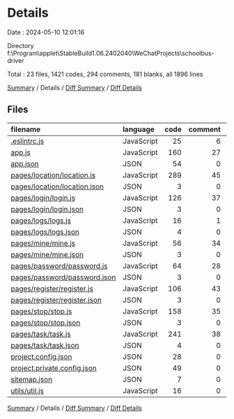 # Details

Date : 2024-05-10 12:01:16

Directory f:\\Program\\applet\\StableBuild1.06.2402040\\WeChatProjects\\schoolbus-driver

Total : 23 files,  1421 codes, 294 comments, 181 blanks, all 1896 lines

[Summary](results.md) / Details / [Diff Summary](diff.md) / [Diff Details](diff-details.md)

## Files
| filename | language | code | comment | blank | total |
| :--- | :--- | ---: | ---: | ---: | ---: |
| [.eslintrc.js](/.eslintrc.js) | JavaScript | 25 | 6 | 1 | 32 |
| [app.js](/app.js) | JavaScript | 160 | 27 | 21 | 208 |
| [app.json](/app.json) | JSON | 54 | 0 | 0 | 54 |
| [pages/location/location.js](/pages/location/location.js) | JavaScript | 289 | 45 | 30 | 364 |
| [pages/location/location.json](/pages/location/location.json) | JSON | 3 | 0 | 0 | 3 |
| [pages/login/login.js](/pages/login/login.js) | JavaScript | 126 | 37 | 18 | 181 |
| [pages/login/login.json](/pages/login/login.json) | JSON | 3 | 0 | 0 | 3 |
| [pages/logs/logs.js](/pages/logs/logs.js) | JavaScript | 16 | 1 | 2 | 19 |
| [pages/logs/logs.json](/pages/logs/logs.json) | JSON | 4 | 0 | 0 | 4 |
| [pages/mine/mine.js](/pages/mine/mine.js) | JavaScript | 56 | 34 | 22 | 112 |
| [pages/mine/mine.json](/pages/mine/mine.json) | JSON | 3 | 0 | 0 | 3 |
| [pages/password/password.js](/pages/password/password.js) | JavaScript | 64 | 28 | 20 | 112 |
| [pages/password/password.json](/pages/password/password.json) | JSON | 3 | 0 | 0 | 3 |
| [pages/register/register.js](/pages/register/register.js) | JavaScript | 106 | 43 | 17 | 166 |
| [pages/register/register.json](/pages/register/register.json) | JSON | 3 | 0 | 0 | 3 |
| [pages/stop/stop.js](/pages/stop/stop.js) | JavaScript | 158 | 35 | 21 | 214 |
| [pages/stop/stop.json](/pages/stop/stop.json) | JSON | 3 | 0 | 0 | 3 |
| [pages/task/task.js](/pages/task/task.js) | JavaScript | 241 | 38 | 25 | 304 |
| [pages/task/task.json](/pages/task/task.json) | JSON | 4 | 0 | 0 | 4 |
| [project.config.json](/project.config.json) | JSON | 28 | 0 | 0 | 28 |
| [project.private.config.json](/project.private.config.json) | JSON | 49 | 0 | 0 | 49 |
| [sitemap.json](/sitemap.json) | JSON | 7 | 0 | 0 | 7 |
| [utils/util.js](/utils/util.js) | JavaScript | 16 | 0 | 4 | 20 |

[Summary](results.md) / Details / [Diff Summary](diff.md) / [Diff Details](diff-details.md)